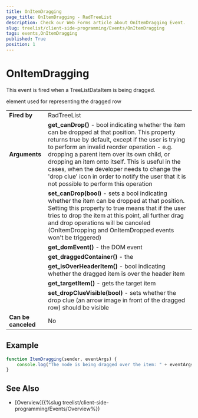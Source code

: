 ```yaml
---
title: OnItemDragging
page_title: OnItemDragging - RadTreeList
description: Check our Web Forms article about OnItemDragging Event.
slug: treelist/client-side-programming/Events/OnItemDragging
tags: events,OnItemDragging
published: True
position: 1
---
```


# OnItemDragging


This event is fired when a TreeListDataItem is being dragged.


| | |
| ------ | ------ |
| **Fired by** | RadTreeList |
| **Arguments** | **get_canDrop()** - bool indicating whether the item can be dropped at that position. This property returns true by default, except if the user is trying to perform an invalid reorder operation - e.g. dropping a parent item over its own child, or dropping an item onto itself. This is useful in the cases, when the developer needs to change the 'drop clue' icon in order to notify the user that it is not possible to perform this operation |
|| **set_canDrop(bool)** - sets a bool indicating whether the item can be dropped at that position. Setting this property to true means that if the user tries to drop the item at this point, all further drag and drop operations will be canceled (OnItemDropping and OnItemDropped events won't be triggered) |
|| **get_domEvent()** - the DOM event |
|| **get_draggedContainer()** - the <tr> element used for representing the dragged row |
|| **get_isOverHeaderItem()** - bool indicating whether the dragged item is over the header item |
|| **get_targetItem()** - gets the target item |
|| **set_dropClueVisible(bool)** - sets whether the drop clue (an arrow image in front of the dragged row) should be visible |
| **Can be canceled** | No |


## Example


````JavaScript
function ItemDragging(sender, eventArgs) {
    console.log("The node is being dragged over the item: " + eventArgs.get_targetItem());
}
````


## See Also

 * [Overview]({%slug treelist/client-side-programming/Events/Overview%})
 
 
 
